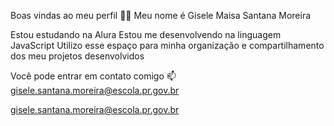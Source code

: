 Boas vindas ao meu perfil 💙💙
Meu nome é Gisele Maisa Santana Moreira

Estou estudando na Alura
Estou me desenvolvendo na linguagem JavaScript
Utilizo esse espaço para minha organização e compartilhamento dos meu projetos desenvolvidos

Você pode entrar em contato comigo 📫 gisele.santana.moreira@escola.pr.gov.br

gisele.santana.moreira@escola.pr.gov.br

